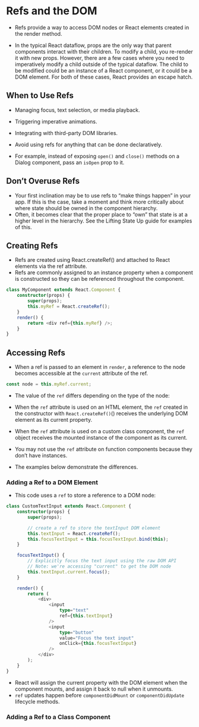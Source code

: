 # Refs and the DOM

* Refs provide a way to access DOM nodes or React elements created in the render method.

* In the typical React dataflow, props are the only way that parent components interact with their children. To modify a child, you re-render it with new props. However, there are a few cases where you need to imperatively modify a child outside of the typical dataflow. The child to be modified could be an instance of a React component, or it could be a DOM element. For both of these cases, React provides an escape hatch.

## When to Use Refs

* Managing focus, text selection, or media playback.
* Triggering imperative animations.
* Integrating with third-party DOM libraries.

* Avoid using refs for anything that can be done declaratively.

* For example, instead of exposing `open()` and `close()` methods on a Dialog component, pass an `isOpen` prop to it.

## Don’t Overuse Refs

* Your first inclination may be to use refs to “make things happen” in your app. If this is the case, take a moment and think more critically about where state should be owned in the component hierarchy. 
* Often, it becomes clear that the proper place to “own” that state is at a higher level in the hierarchy. See the Lifting State Up guide for examples of this.

## Creating Refs

* Refs are created using React.createRef() and attached to React elements via the ref attribute. 
* Refs are commonly assigned to an instance property when a component is constructed so they can be referenced throughout the component.

```ts
class MyComponent extends React.Component {
    constructor(props) {
        super(props);
        this.myRef = React.createRef();
    }
    render() {
        return <div ref={this.myRef} />;
    }
}
```

## Accessing Refs

* When a ref is passed to an element in `render`, a reference to the node becomes accessible at the `current` attribute of the ref.

```ts
const node = this.myRef.current;
```

* The value of the `ref` differs depending on the type of the node:

* When the `ref` attribute is used on an HTML element, the `ref` created in the constructor with `React.createRef()`() receives the underlying DOM element as its current property.
* When the `ref` attribute is used on a custom class component, the `ref` object receives the mounted instance of the component as its current.
* You may not use the `ref` attribute on function components because they don’t have instances.

* The examples below demonstrate the differences.

### Adding a Ref to a DOM Element

* This code uses a `ref` to store a reference to a DOM node:

```ts
class CustomTextInput extends React.Component {
    constructor(props) {
        super(props);

        // create a ref to store the textInput DOM element
        this.textInput = React.createRef();
        this.focusTextInput = this.focusTextInput.bind(this);
    }

    focusTextInput() {
        // Explicitly focus the text input using the raw DOM API
        // Note: we're accessing "current" to get the DOM node
        this.textInput.current.focus();
    }

    render() {
        return (
            <div>
                <input 
                    type="text"
                    ref={this.textInput} 
                />
                <input 
                    type="button"
                    value="Focus the text input"
                    onClick={this.focusTextInput}
                />
            </div>
        );
    }
}
```

* React will assign the current property with the DOM element when the component mounts, and assign it back to null when it unmounts. 
* `ref` updates happen before `componentDidMount` or `componentDidUpdate` lifecycle methods.

### Adding a Ref to a Class Component